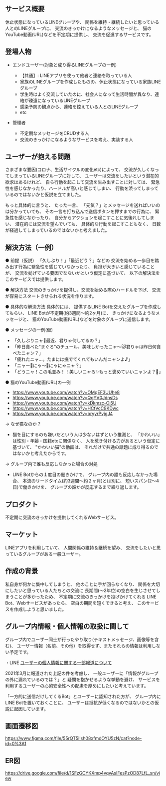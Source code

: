 ## サービス概要
休止状態になっているLINEグループや、
関係を維持・継続したいと思っている人とのLINEグループに、
交流のきっかけになるようなメッセージと、
猫のYouTube動画(URL)などを不定期に提供し、
交流を促進するサービスです。


## 登場人物
- エンドユーザー(対象と成り得るLINEグループの一例)
  - 【共通】: LINEアプリを使って他者と連絡を取っている人
  - 家族のLINEグループを作成したものの、休止状態になっている家族LINEグループ
  - 学生時はよく交流していたのに、社会人になって生活時間が異なり、連絡が疎遠になっているLINEグループ
  - 感染予防の観点から、連絡を控えている人とのLINEグループ
  - etc

- 管理者
  - 不定期なメッセージをCRUDする人
  - 交流のきっかけになるようなサービスを考え、実装する人


## ユーザーが抱える問題
さまざまな要因(コロナ、生活サイクルの変化etc)によって、
交流が久しくなってしまっているLINEグループに対して、
ユーザーは交流をしたいという潜在的欲求はあるけれど、
自ら行動を起こして交流を生み出すことに対しては、
緊急性を感じなかったり、ハードルが高いと感じてしまい、
行動を渋ってしまっているのではないかと仮説を立てました。

もっと具体的に言うと、
たった一言、
「元気？」とメッセージを送ればいいのは分かっていても、
その一言を打ち込んで送信ボタンを押すまでの行為に、
緊急性を感じなかったり、
自分からアクションを起こすことに気後れしてしまい、
潜在的には交流を望んでいても、
具体的な行動を起こすこともなく、
日数が経過してしまっているのではないかと考えました。


## 解決方法（一例）
● 前提（仮説）
「久しぶり！」「最近どう？」などの
交流を始める一歩目を踏み出す行為に緊急性を感じていなかったり、
負担が大きいと感じていることが、
交流を妨げている要因でなないかという仮定に基づいて、
以下の解決法をこのサービスでは提供します。

● 解決方法
交流のきっかけを提供し、交流を始める際のハードルを下げ、
交流が容易にスタートさせられる状況を作ります。

● 具体的な解決方法
具体的には、
提供するLINE Botを交えたグループを作成してもらい、
LINE Botが不定期(約3週間〜約2ヶ月)に、
きっかけになるようなメッセージと、
猫のYouTube動画(URL)などを対象のグループに送信します。

● メッセージの一例(仮)
  - 「久しぶりニャ🐾最近、君りゃ何してるの？」
  - 「昨日食べた"まぐろ"のチュール、美味しかったニャ〜🐱君りゃは昨日何食べたニャン？」
  - 「疲れたニャ…。たまには撫でてくれてもいんだニャンよ♪」
  - 「ニャー🐾にゃ〜🐾にゃにゃニャ？」
  - 「どうニャ！この毛並み！！美しいニャろ✨もっと褒めていいニャンよ？🐾」

● 猫のYouTube動画(URL)の一例
  - https://www.youtube.com/watch?v=OMqEF3UUhe8
  - https://www.youtube.com/watch?v=QgYV0JdnsDs
  - https://www.youtube.com/watch?v=kDkmzc-Oi5U
  - https://www.youtube.com/watch?v=HCtVcC9KDwc
  - https://www.youtube.com/watch?v=bryyrPvjgJ4

-> なぜ猫なのか？
  - 猫を目にするのも嫌いだという人は少ないはずという推測と、
    「かわいい」は性別・年齢・国籍etcに関係なく、
    人を惹き付ける力があるという仮定に基づいて、
    "かわいい猫"の動画は、
    それだけで共通の話題に成り得るのではないかと考えたからです。

-> グループ内で誰も反応しなかった場合の対処
  - LINE Botからの１度目の働きかけで、
    グループ内の誰も反応しなかった場合、
    本流のリードタイム(約3週間〜約２ヶ月)とは別に、
    短いスパン(2〜4日)で働きかけを、
    グループの誰かが反応するまで繰り返します。


## プロダクト
不定期に交流のきっかけを提供してくれるWebサービス。


## マーケット
LINEアプリを利用していて、
人間関係の維持＆継続を望み、
交流をしたいと思っているグループがある一般ユーザー。


## 作成の背景
私自身が何かに集中してしまうと、
他のことに手が回らなくなり、
関係を大切にしたいと思っている人たちとの交流に
長期間(〜2年位)の空白を生じさせてしまうことが多かったため、
不定期に交流のきっかけを投げかけてくれる
LINE Bot、Webサービスがあったら、
空白の期間を短くできると考え、
このサービスを作成しようと思いました。


## グループ内情報・個人情報の取扱に関して
グループ内でユーザー同士が行ったやり取り(テキストメッセージ、画像等を含む)、
ユーザー情報（名前、その他）を取得せず、またそれらの情報は利用しない予定です。

・LINE [ユーザーの個人情報に関する一部報道について](https://linecorp.com/ja/pr/news/ja/2021/3675)

2021年3月に報道された上記の件を考慮し、
一般ユーザーに「情報がグループの外に漏れているのでは？」と
疑問を抱かせるような挙動を避け、
サービスを利用するユーザーの心的安全性への配慮を厚めにしたいと考えています。

「一方的に送信だけしてくるBot」とユーザーに認知された方が、
グループ内にLINE Botを置いておくことに、
ユーザーは抵抗が低くなるのではないかとの仮説に起因しています。

## 画面遷移図
https://www.figma.com/file/55rQT5iIsh08xfmdOYU5zN/cat?node-id=0%3A1

## ER図
https://drive.google.com/file/d/1SFzGCYKXmp4vqvAsIFesPzOD87LfL_sn/view
